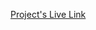 <!-- Style Guide -->
[Project's Live Link](https://weather-next-app-ten.vercel.app/weather/pakistan)
